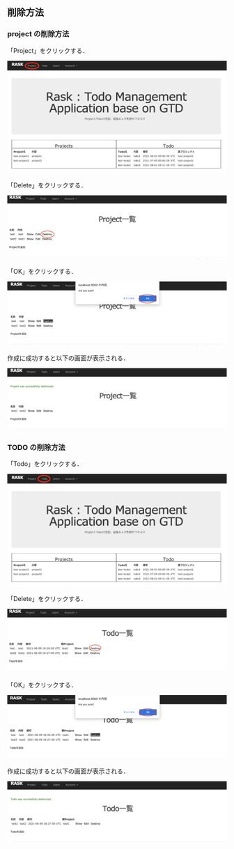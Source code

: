 ## 削除方法

### project の削除方法

「Project」をクリックする．

![mainmenu2project](img/mainmenu2project.png)

「Delete」をクリックする．

![deleteproject](img/deleteproject.png)

「OK」をクリックする．

![deleteprojectconfirm](img/deleteproject_confirm.png)

作成に成功すると以下の画面が表示される．

![deleteprojectsuccess](img/deleteproject_success.png)

### TODO の削除方法

「Todo」をクリックする．

![mainmenu2todo](img/mainmenu2todo.png)

「Delete」をクリックする．

![deletetodo](img/deletetodo.png)

「OK」をクリックする．

![deletetodoconfirm](img/deletetodo_confirm.png)

作成に成功すると以下の画面が表示される．

![deletetodosuccess](img/deletetodo_success.png)

